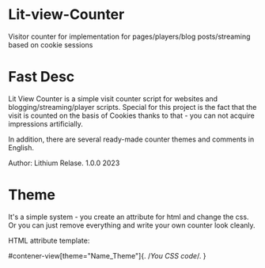 # Lit-view-Counter
Visitor counter for implementation for pages/players/blog posts/streaming based on cookie sessions


# Fast Desc

Lit View Counter is a simple visit counter script for websites and blogging/streaming/player scripts. 
Special for this project is the fact that the visit is counted on the basis of Cookies thanks to that - you can not acquire impressions artificially. 

In addition, there are several ready-made counter themes and comments in English.

Author: Lithium
Relase. 1.0.0
2023

# Theme

It's a simple system - you create an attribute for html and change the css. Or you can just remove everything and write your own counter look cleanly.

HTML attribute template:

#contener-view[theme="Name_Theme"]{.
		/*You CSS code*/.
	}
